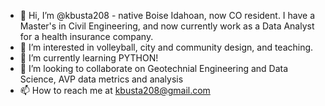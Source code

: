- 👋 Hi, I’m @kbusta208 - native Boise Idahoan, now CO resident. I have a Master's in Civil Engineering, and now currently work as a Data Analyst for a health insurance company.
- 👀 I’m interested in volleyball, city and community design, and teaching.
- 🌱 I’m currently learning PYTHON! 
- 💞️ I’m looking to collaborate on Geotechnial Engineering and Data Science, AVP data metrics and analysis
- 📫 How to reach me at kbusta208@gmail.com

<!---
kbusta208/kbusta208 is a ✨ special ✨ repository because its `README.md` (this file) appears on your GitHub profile.
You can click the Preview link to take a look at your changes.
--->
